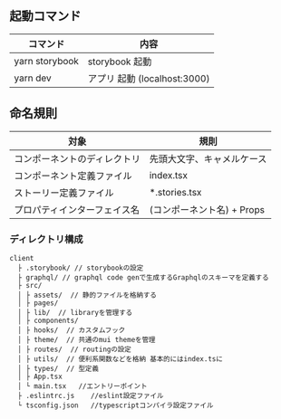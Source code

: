 ## 起動コマンド

| コマンド       | 内容                         |
| -------------- | ---------------------------- |
| yarn storybook | storybook 起動               |
| yarn dev     | アプリ 起動 (localhost:3000) |

## 命名規則

| 対象                             | 規則                       |
| -------------------------------- | -------------------------- |
| コンポーネントのディレクトリ     | 先頭大文字、キャメルケース |
| コンポーネント定義ファイル       | index.tsx                  |
| ストーリー定義ファイル           | \*.stories.tsx           |
| プロパティインターフェイス名     | (コンポーネント名) + Props |

### ディレクトリ構成

```
client
  ├ .storybook/ // storybookの設定
  ├ graphql/ // graphql code genで生成するGraphqlのスキーマを定義する
  ├ src/
  │ ├ assets/  // 静的ファイルを格納する
  │ ├ pages/
  │ ├ lib/  // libraryを管理する
  │ ├ components/
  │ ├ hooks/  // カスタムフック
  │ ├ theme/  // 共通のmui themeを管理 
  │ ├ routes/  // routingの設定
  │ ├ utils/  // 便利系関数などを格納 基本的にはindex.tsに
  │ ├ types/  // 型定義
  │ ├ App.tsx
  │ └ main.tsx   //エントリーポイント
  ├ .eslintrc.js    //eslint設定ファイル
  └ tsconfig.json   //typescriptコンパイラ設定ファイル
```

